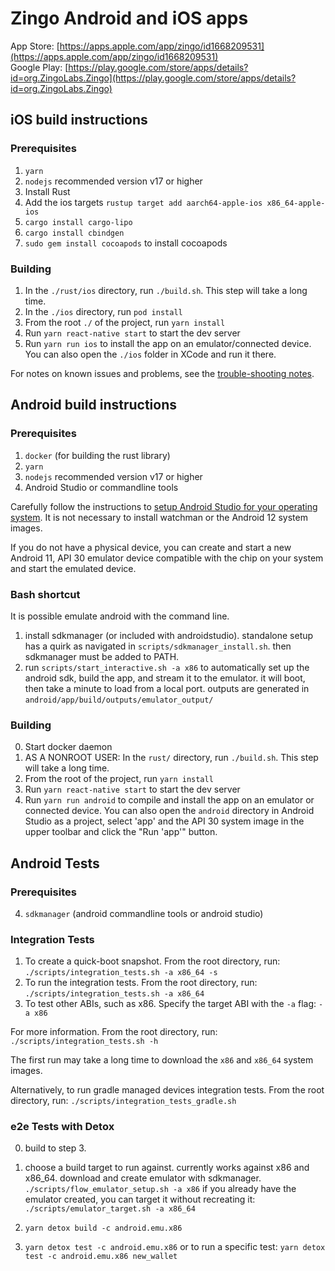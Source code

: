 # Zingo Android and iOS apps

App Store: [https://apps.apple.com/app/zingo/id1668209531](https://apps.apple.com/app/zingo/id1668209531)  
Google Play: [https://play.google.com/store/apps/details?id=org.ZingoLabs.Zingo](https://play.google.com/store/apps/details?id=org.ZingoLabs.Zingo)

## iOS build instructions

### Prerequisites
1. `yarn`
2. `nodejs` recommended version v17 or higher
3. Install Rust
4. Add the ios targets `rustup target add aarch64-apple-ios x86_64-apple-ios`
5. `cargo install cargo-lipo`
6. `cargo install cbindgen`
7. `sudo gem install cocoapods` to install cocoapods

### Building
1. In the `./rust/ios` directory, run `./build.sh`.
   This step will take a long time.
2. In the `./ios` directory, run `pod install`
3. From the root `./` of the project, run `yarn install`
4. Run `yarn react-native start` to start the dev server
5. Run `yarn run ios` to install the app on an emulator/connected device.
   You can also open the `./ios` folder in XCode and run it there.

For notes on known issues and problems,
see the [trouble-shooting notes](./TROUBLESHOOTING.md).


## Android build instructions

### Prerequisites
1. `docker` (for building the rust library)
2. `yarn`
3. `nodejs` recommended version v17 or higher
4. Android Studio or commandline tools

Carefully follow the instructions to [setup Android Studio for your
operating system](https://reactnative.dev/docs/environment-setup).
It is not necessary to install watchman or the Android 12 system images.

If you do not have a physical device, you can create and start
a new Android 11, API 30 emulator device compatible
with the chip on your system and start the emulated device.

### Bash shortcut
It is possible emulate android with the command line.
1. install sdkmanager (or included with androidstudio). standalone setup has a quirk as navigated in `scripts/sdkmanager_install.sh`. then sdkmanager must be added to PATH.
2. run `scripts/start_interactive.sh -a x86` to automatically set up the android sdk, build the app, and stream it to the emulator. it will boot, then take a minute to load from a local port. outputs are generated in `android/app/build/outputs/emulator_output/`

### Building
0. Start docker daemon
1. AS A NONROOT USER: In the `rust/` directory, run `./build.sh`.
   This step will take a long time.
2. From the root of the project, run `yarn install`
3. Run `yarn react-native start` to start the dev server
4. Run `yarn run android` to compile and install the app on an
   emulator or connected device. You can also open the `android` directory
   in Android Studio as a project, select 'app' and the API 30 system image
   in the upper toolbar and click the "Run 'app'" button.

## Android Tests

### Prerequisites
4. `sdkmanager` (android commandline tools or android studio)

### Integration Tests
1. To create a quick-boot snapshot. From the root directory, run:
   `./scripts/integration_tests.sh -a x86_64 -s`
2. To run the integration tests. From the root directory, run:
   `./scripts/integration_tests.sh -a x86_64`
3. To test other ABIs, such as x86. Specify the target ABI with the `-a` flag:
   `-a x86`
   
For more information. From the root directory, run:
`./scripts/integration_tests.sh -h`

The first run may take a long time to download the `x86` and `x86_64` system images.

Alternatively, to run gradle managed devices integration tests. From the root directory, run:
`./scripts/integration_tests_gradle.sh`

### e2e Tests with Detox
0. build to step 3.

1. choose a build target to run against. currently works against x86 and x86_64. download and create emulator with sdkmanager.
   `./scripts/flow_emulator_setup.sh -a x86`
if you already have the emulator created, you can target it without recreating it: `./scripts/emulator_target.sh -a x86_64`

2. `yarn detox build -c android.emu.x86`

3. `yarn detox test -c android.emu.x86`
or to run a specific test: `yarn detox test -c android.emu.x86 new_wallet`
